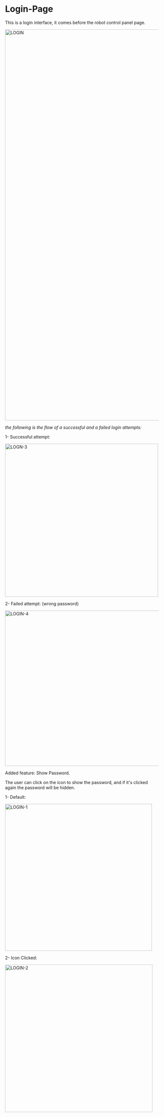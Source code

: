 # Login-Page
This is a login interface, it comes before the robot control panel page.



<img width="1280" alt="LOGIN" src="https://user-images.githubusercontent.com/86415915/128812216-2058dca7-c332-43b5-a2cb-533aea00f7a6.PNG">


*the following is the flow of a successful and a failed login attempts:*

1- Successful attempt:

<img width="501" alt="LOGN-3" src="https://user-images.githubusercontent.com/86415915/128812544-e9c4fedf-515e-47e1-8808-4cd54666b7d9.PNG">

2- Failed attempt: (wrong password)

<img width="509" alt="LOGIN-4" src="https://user-images.githubusercontent.com/86415915/128812574-b6c6de78-79aa-44d6-b2ee-89211c39959a.PNG">



Added feature: Show Password.

The user can click on the icon to show the password, and if it's clicked again the password will be hidden.

1- Default: 

<img width="481" alt="LOGIN-1" src="https://user-images.githubusercontent.com/86415915/128812726-bedc95ae-70a3-4f85-9d6e-fcd1208bda99.PNG">

2- Icon Clicked:

<img width="483" alt="LOGIN-2" src="https://user-images.githubusercontent.com/86415915/128812750-a8b94f10-e00a-478a-bb2b-5ebf5efe7fb1.PNG">
